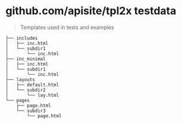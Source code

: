 # github.com/apisite/tpl2x testdata
> Templates used in tests and examples

```
├── includes
│   ├── inc.html
│   └── subdir1
│       └── inc.html
├── inc_minimal
│   ├── inc.html
│   └── subdir1
│       └── inc.html
├── layouts
│   ├── default.html
│   └── subdir2
│       └── lay.html
└── pages
    ├── page.html
    └── subdir3
        └── page.html
```
